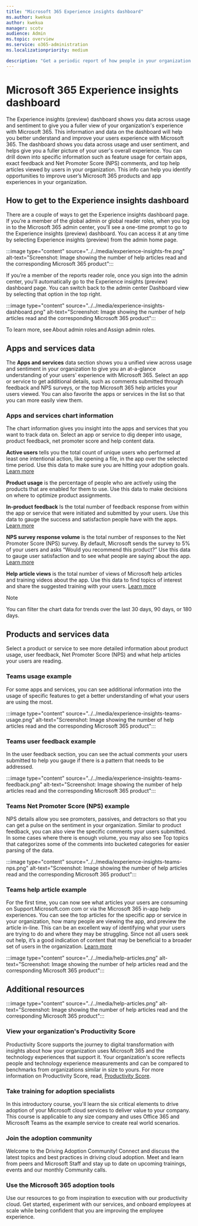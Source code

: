 ```yaml
---
title: "Microsoft 365 Experience insights dashboard"
ms.author: kwekua
author: kwekua
manager: scotv
audience: Admin
ms.topic: overview
ms.service: o365-administration
ms.localizationpriority: medium

description: "Get a periodic report of how people in your organization are using Microsoft 365 services and drill into each chart for more insights."
---
```


# Microsoft 365 Experience insights dashboard

The Experience insights (preview) dashboard shows you data across usage and sentiment to give you a fuller view of your organization's experience with Microsoft 365. This information and data on the dashboard will help you better understand and improve your users experience with Microsoft 365. The dashboard shows you data across usage and user sentiment, and helps give you a fuller picture of your user's overall experience. You can drill down into specific information such as feature usage for certain apps, exact feedback and Net Promoter Score (NPS) comments, and top help articles viewed by users in your organization. This info can help you identify opportunities to improve user’s Microsoft 365 products and app experiences in your organization.

<!--To learn more about adoption and training for users in your organization, see [Experience insights help article report](experience-insights-help-articles.md). -->

## How to get to the Experience insights dashboard

There are a couple of ways to get the Experience insights dashboard page. If you’re a member of the global admin or global reader roles, when you log in to the Microsoft 365 admin center, you’ll see a one-time prompt to go to the Experience insights (preview) dashboard. You can access it at any time by selecting Experience insights (preview) from the admin home page.

:::image type="content" source="../../media/experience-insights-fre.png" alt-text="Screenshot: Image showing the number of help articles read and the corresponding Microsoft 365 product":::

If you’re a member of the reports reader role, once you sign into the admin center, you’ll automatically go to the Experience insights (preview) dashboard page. You can switch back to the admin center Dashboard view by selecting that option in the top right.

:::image type="content" source="../../media/experience-insights-dashboard.png" alt-text="Screenshot: Image showing the number of help articles read and the corresponding Microsoft 365 product":::

To learn more, see About admin roles and Assign admin roles.

## Apps and services data

The **Apps and services** data section shows you a unified view across usage and sentiment in your organization to give you an at-a-glance understanding of your users' experience with Microsoft 365. Select an app or service to get additional details, such as comments submitted through feedback and NPS surveys, or the top Microsoft 365 help articles your users viewed. You can also favorite the apps or services in the list so that you can more easily view them.

### Apps and services chart information

The chart information gives you insight into the apps and services that you want to track data on. Select an app or service to dig deeper into usage, product feedback, net promoter score and help content data.

**Active users** tells you the total count of unique users who performed at least one intentional action, like opening a file, in the app over the selected time period. Use this data to make sure you are hitting your adoption goals. [Learn more](../activity-reports/active-users-ww.md)

**Product usage** is the percentage of people who are actively using the products that are enabled for them to use. Use this data to make decisions on where to optimize product assignments.

**In-product feedback** Is the total number of feedback response from within the app or service that were initiated and submitted by your users. Use this data to gauge the success and satisfaction people have with the apps. [Learn more](feedback-user-control.md)

**NPS survey response volume** is the total number of responses to the Net Promoter Score (NPS) survey. By default, Microsoft sends the survey to 5% of your users and asks “Would you recommend this product?” Use this data to gauge user satisfaction and to see what people are saying about the app. [Learn more](../manage/manage-feedback-product-insights.md)

**Help article views** is the total number of views of Microsoft help articles and training videos about the app. Use this data to find topics of interest and share the suggested training with your users. [Learn more](experience-insights-help-articles.md)

> [!NOTE]
> You can filter the chart data for trends over the last 30 days, 90 days, or 180 days.

## Products and services data

Select a product or service to see more detailed information about product usage, user feedback, Net Promoter Score (NPS) and what help articles your users are reading.

### Teams usage example

For some apps and services, you can see additional information into the usage of specific features to get a better understanding of what your users are using the most.

:::image type="content" source="../../media/experience-insights-teams-usage.png" alt-text="Screenshot: Image showing the number of help articles read and the corresponding Microsoft 365 product":::

### Teams user feedback example

In the user feedback section, you can see the actual comments your users submitted to help you gauge if there is a pattern that needs to be addressed.

:::image type="content" source="../../media/experience-insights-teams-feedback.png" alt-text="Screenshot: Image showing the number of help articles read and the corresponding Microsoft 365 product":::

### Teams Net Promoter Score (NPS) example

NPS details allow you see promoters, passives, and detractors so that you can get a pulse on the sentiment in your organization. Similar to product feedback, you can also view the specific comments your users submitted. In some cases where there is enough volume, you may also see Top topics that categorizes some of the comments into bucketed categories for easier parsing of the data.

:::image type="content" source="../../media/experience-insights-teams-nps.png" alt-text="Screenshot: Image showing the number of help articles read and the corresponding Microsoft 365 product":::

### Teams help article example

For the first time, you can now see what articles your users are consuming on Support.Microsoft.com com or via the Microsoft 365 in-app help experiences. You can see the top articles for the specific app or service in your organization, how many people are viewing the app, and preview the article in-line. This can be an excellent way of identifying what your users are trying to do and where they may be struggling. Since not all users seek out help, it’s a good indication of content that may be beneficial to a broader set of users in the organization. [Learn more](experience-insights-help-articles.md)

:::image type="content" source="../../media/help-articles.png" alt-text="Screenshot: Image showing the number of help articles read and the corresponding Microsoft 365 product":::

## Additional resources

:::image type="content" source="../../media/help-articles.png" alt-text="Screenshot: Image showing the number of help articles read and the corresponding Microsoft 365 product":::

### View your organization's Productivity Score

Productivity Score supports the journey to digital transformation with insights about how your organization uses Microsoft 365 and the technology experiences that support it. Your organization's score reflects people and technology experience measurements and can be compared to benchmarks from organizations similar in size to yours. For more information on Productivity Score, read, [Productivity Score](../productivity/productivity-score.md).

### Take training for adoption specialists

In this introductory course, you'll learn the six critical elements to drive adoption of your Microsoft cloud services to deliver value to your company. This course is applicable to any size company and uses Office 365 and Microsoft Teams as the example service to create real world scenarios.

### Join the adoption community

Welcome to the Driving Adoption Community! Connect and discuss the latest topics and best practices in driving cloud adoption. Meet and learn from peers and Microsoft Staff and stay up to date on upcoming trainings, events and our monthly Community calls.

### Use the Microsoft 365 adoption tools

Use our resources to go from inspiration to execution with our productivity cloud. Get started, experiment with our services, and onboard employees at scale while being confident that you are improving the employee experience.
